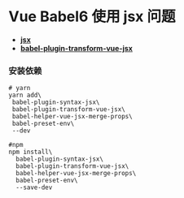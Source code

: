 # Vue Babel6 使用 jsx 问题
* [**jsx**](https://github.com/vuejs/jsx)
* [**babel-plugin-transform-vue-jsx**](https://github.com/vuejs/babel-plugin-transform-vue-jsx)
### 安装依赖
```
# yarn
yarn add\
 babel-plugin-syntax-jsx\
 babel-plugin-transform-vue-jsx\
 babel-helper-vue-jsx-merge-props\
 babel-preset-env\
 --dev
```
```
#npm
npm install\
  babel-plugin-syntax-jsx\
  babel-plugin-transform-vue-jsx\
  babel-helper-vue-jsx-merge-props\
  babel-preset-env\
  --save-dev
```
